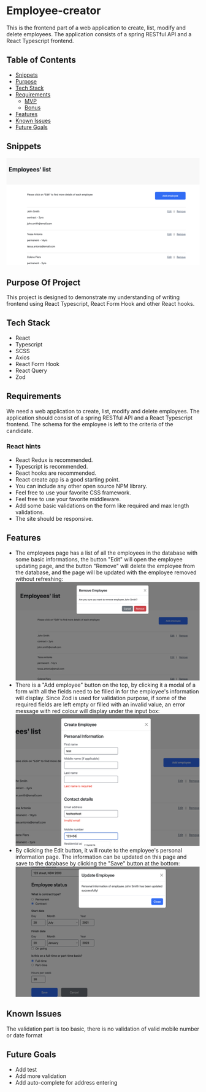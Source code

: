# Employee-creator

This is the frontend part of a web application to create, list, modify and delete employees. The application consists of a spring RESTful API and a React Typescript frontend. 

## Table of Contents

- [Snippets](#snippets)
- [Purpose](#purpose-of-project)
- [Tech Stack](#tech-stack)
- [Requirements](#requirements)
    - [MVP](#mvp)
    - [Bonus](#bonus)
- [Features](#features)
- [Known Issues](#known-issues)
- [Future Goals](#future-goals)

## Snippets
 
![home page](./src/assets/snippet.png)

## Purpose Of Project
This project is designed to demonstrate my understanding of writing frontend using React Typescript, React Form Hook and other React hooks.

## Tech Stack

- React
- Typescript
- SCSS
- Axios
- React Form Hook
- React Query
- Zod

## Requirements
We need a web application to create, list, modify and delete employees. The application should consist of a spring RESTful API and a React Typescript frontend. The schema for the employee is left to the criteria of the candidate.

### React hints
- React Redux is recommended.
- Typescript is recommended.
- React hooks are recommended.
- React create app is a good starting point.
- You can include any other open source NPM library.
- Feel free to use your favorite CSS framework.
- Feel free to use your favorite middleware.
- Add some basic validations on the form like required and max length validations.
- The site should be responsive.

## Features

- The employees page has a list of all the employees in the database with some basic informations, the button "Edit" will open the employee updating page, and the button "Remove" will delete the employee from the database, and the page will be updated with the employee removed without refreshing:
![delete](./src/assets/delete.png)
- There is a "Add employee" button on the top, by clicking it a modal of a form with all the fields need to be filled in for the employee's information will display. Since Zod is used for validation purpose, if some of the required fields are left empty or filled with an invalid value, an error message with red colour will display under the input box:
![add](./src/assets/add.png)
- By clicking the Edit button, it will route to the employee's personal information page. The information can be updated on this page and save to the database by clicking the "Save" button at the bottom:
![update](./src/assets/update.png)

## Known Issues  
 The validation part is too basic, there is no validation of valid mobile number or date format

## Future Goals

- Add test
- Add more validation
- Add auto-complete for address entering
